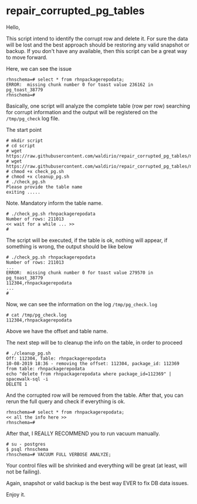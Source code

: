 # repair_corrupted_pg_tables

Hello,

This script intend to identify the corrupt row and delete it. For sure the data will be lost and the best approach should be restoring any valid snapshot or backup. If you don't have any available, then this script can be a great way to move forward.

Here, we can see the issue
```
rhnschema=# select * from rhnpackagerepodata;
ERROR:  missing chunk number 0 for toast value 236162 in pg_toast_38779
rhnschema=# 
```

Basically, one script will analyze the complete table (row per row) searching for corrupt information and the output will be registered on the `/tmp/pg_check` log file.

The start point
```
# mkdir script
# cd script
# wget https://raw.githubusercontent.com/waldirio/repair_corrupted_pg_tables/master/check_pg.sh
# wget https://raw.githubusercontent.com/waldirio/repair_corrupted_pg_tables/master/cleanup_pg.sh
# chmod +x check_pg.sh
# chmod +x cleanup_pg.sh
# ./check_pg.sh 
Please provide the table name
exiting .....
```
Note. Mandatory inform the table name.

```
# ./check_pg.sh rhnpackagerepodata 
Number of rows: 211013
<< wait for a while ... >>
#
```
The script will be executed, if the table is ok, nothing will appear, if something is wrong, the output should be like below
```
# ./check_pg.sh rhnpackagerepodata 
Number of rows: 211013
...
ERROR:  missing chunk number 0 for toast value 279570 in pg_toast_38779
112304,rhnpackagerepodata
...
#
```

Now, we can see the information on the log `/tmp/pg_check.log`
```
# cat /tmp/pg_check.log
112304,rhnpackagerepodata
```
Above we have the offset and table name.

The next step will be to cleanup the info on the table, in order to proceed
```
# ./cleanup_pg.sh
Off: 112304, Table: rhnpackagerepodata
10-08-2019 18:36 - removing the offset: 112304, package_id: 112369 from table: rhnpackagerepodata
echo "delete from rhnpackagerepodata where package_id=112369" | spacewalk-sql -i
DELETE 1
```

And the corrupted row will be removed from the table. After that, you can rerun the full query and check if everything is ok.
```
rhnschema=# select * from rhnpackagerepodata;
<< all the info here >>
rhnschema=#
```

After that, I REALLY RECOMMEND you to run vacuum manually.
```
# su - postgres
$ psql rhnschema
rhnschema=# VACUUM FULL VERBOSE ANALYZE;
```
Your control files will be shrinked and everything will be great (at least, will not be failing).

Again, snapshot or valid backup is the best way EVER to fix DB data issues.

Enjoy it.
